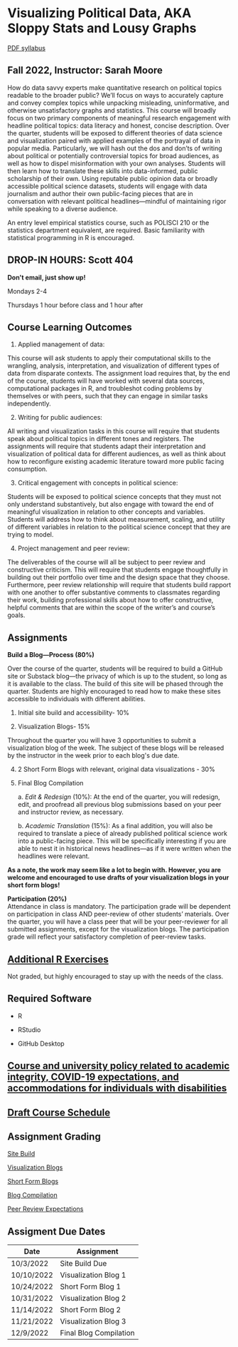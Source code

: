 # Visualizing Political Data, AKA Sloppy Stats and Lousy Graphs 

[PDF syllabus](POLISCI390_syllabus.pdf)


## Fall 2022, Instructor: Sarah Moore 

How do data savvy experts make quantitative research on political topics readable to the broader public? We’ll focus on ways to accurately capture and convey complex topics while unpacking misleading, uninformative, and otherwise unsatisfactory graphs and statistics. This course will broadly focus on two primary components of meaningful research engagement with headline political topics: data literacy and honest, concise description. Over the quarter, students will be exposed to different theories of data science and visualization paired with applied examples of the portrayal of data in popular media. Particularly, we will hash out the dos and don’ts of writing about political or potentially controversial topics for broad audiences, as well as how to dispel misinformation with your own analyses. Students will then learn how to translate these skills into data-informed, public scholarship of their own. Using reputable public opinion data or broadly accessible political science datasets, students will engage with data journalism and author their own public-facing pieces that are in conversation with relevant political headlines—mindful of maintaining rigor while speaking to a diverse audience. 

An entry level empirical statistics course, such as POLISCI 210 or the statistics department equivalent, are required. Basic familiarity with statistical programming in R is encouraged.

## DROP-IN HOURS: Scott 404 

**Don't email, just show up!**

Mondays 2-4 

Thursdays 1 hour before class and 1 hour after 

## Course Learning Outcomes 

1)	Applied management of data: 

This course will ask students to apply their computational skills to the wrangling, analysis, interpretation, and visualization of different types of data from disparate contexts. The assignment load requires that, by the end of the course, students will have worked with several data sources, computational packages in R, and troubleshot coding problems by themselves or with peers, such that they can engage in similar tasks independently. 

2) Writing for public audiences: 

All writing and visualization tasks in this course will require that students speak about political topics in different tones and registers. The assignments will require that students adapt their interpretation and visualization of political data for different audiences, as well as think about how to reconfigure existing academic literature toward more public facing consumption. 

3)	Critical engagement with concepts in political science: 

Students will be exposed to political science concepts that they must not only understand substantively, but also engage with toward the end of meaningful visualization in relation to other concepts and variables. Students will address how to think about measurement, scaling, and utility of different variables in relation to the political science concept that they are trying to model.  

4)	Project management and peer review: 

The deliverables of the course will all be subject to peer review and constructive criticism. This will require that students engage thoughtfully in building out their portfolio over time and the design space that they choose. Furthermore, peer review relationship will require that students build rapport with one another to offer substantive comments to classmates regarding their work, building professional skills about how to offer constructive, helpful comments that are within the scope of the writer’s and course’s goals. 

## Assignments 

**Build a Blog—Process (80%)** 

Over the course of the quarter, students will be required to build a GitHub site or Substack blog—the privacy of which is up to the student, so long as it is available to the class. The build of this site will be phased through the quarter. Students are highly encouraged to read how to make these sites accessible to individuals with different abilities. 

1) Initial site build and accessibility- 10% 

3) Visualization Blogs- 15% 

Throughout the quarter you will have 3 opportunities to submit a visualization blog of the week. The subject of these blogs will be released by the instructor in the week prior to each blog's due date. 

4) 2 Short Form Blogs with relevant, original data visualizations - 30%

5) Final Blog Compilation 
    
    a. _Edit & Redesign_ (10%): At the end of the quarter, you will redesign, edit, and proofread all previous blog submissions based on your peer and instructor review, as necessary.
  
    b. _Academic Translation_ (15%): As a final addition, you will also be required to translate a piece of already published political science work into a public-facing piece. This will be specifically interesting if you are able to nest it in historical news headlines—as if it were written when the headlines were relevant.


**As a note, the work may seem like a lot to begin with. However, you are welcome and encouraged to use drafts of your visualization blogs in your short form blogs!** 

**Participation (20%)**  
Attendance in class is mandatory. The participation grade will be dependent on participation in class AND peer-review of other students’ materials. Over the quarter, you will have a class peer that will be your peer-reviewer for all submitted assignments, except for the visualization blogs. The participation grade will reflect your satisfactory completion of peer-review tasks. 

## [Additional R Exercises](https://sarah-moore.github.io/lousy-graphs/)

Not graded, but highly encouraged to stay up with the needs of the class. 

## Required Software 

- R 

- RStudio 

- GitHub Desktop 

[Course and university policy related to academic integrity, COVID-19 expectations, and accommodations for individuals with disabilities](/course_policies.md) 
--------

## [Draft Course Schedule](/week_schedule.md)

## Assignment Grading 

[Site Build](assignments/sitebuild.md)

[Visualization Blogs](assignments/viz_dump.md)

[Short Form Blogs](assignments/short_blogs.md)

[Blog Compilation](assignments/blog_compilation.md) 

[Peer Review Expectations](assignments/peer_review.md)


## Assigment Due Dates 

| Date | Assignment | 
| ----------- | ----------- |
|10/3/2022   | Site Build Due| 
|10/10/2022   | Visualization Blog 1| 
|10/24/2022    | Short Form Blog 1| 
|10/31/2022   | Visualization Blog 2| 
|11/14/2022   | Short Form Blog 2| 
|11/21/2022   | Visualization Blog 3| 
|12/9/2022   | Final Blog Compilation | 
